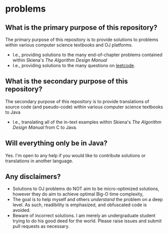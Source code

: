 # problems

## What is the primary purpose of this repository?
The primary purpose of this repository is to provide solutions to problems within various computer science textbooks and OJ platforms.
* I.e., providing solutions to the many end-of-chapter problems contained within Skiena's *The Algorithm Design Manual*
* I.e., providing solutions to the many questions on [leetcode](https://www.leetcode.com).

## What is the secondary purpose of this repository?
The secondary purpose of this repository is to provide translations of source code (and pseudo-code) within various computer science textbooks to Java
* I.e., translating all of the in-text examples within Skiena's *The Algorithm Design Manual* from C to Java.

## Will everything only be in Java?
Yes. I'm open to any help if you would like to contribute solutions or translations in another language.

## Any disclaimers?
* Solutions to OJ problems do NOT aim to be micro-optimized solutions, however they do aim to achieve optimal Big-O time complexity,
* The goal is to help myself and others *understand* the problem on a deep level. As such, readibility is emphasized, and obfuscated code is avoided. 
* Beware of incorrect solutions. I am merely an undergraduate student trying to do his good deed for the world. Please raise issues and submit pull requests as necessary.
